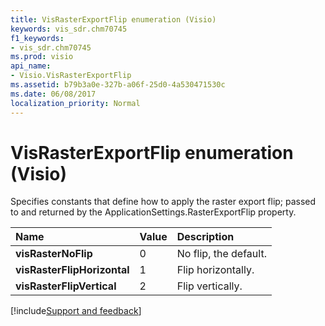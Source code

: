 ```yaml
---
title: VisRasterExportFlip enumeration (Visio)
keywords: vis_sdr.chm70745
f1_keywords:
- vis_sdr.chm70745
ms.prod: visio
api_name:
- Visio.VisRasterExportFlip
ms.assetid: b79b3a0e-327b-a06f-25d0-4a530471530c
ms.date: 06/08/2017
localization_priority: Normal
---
```



# VisRasterExportFlip enumeration (Visio)



Specifies constants that define how to apply the raster export flip; passed to and returned by the ApplicationSettings.RasterExportFlip property.


|Name|Value|Description|
|:-----|:-----|:-----|
| **visRasterNoFlip**|0|No flip, the default.|
| **visRasterFlipHorizontal**|1|Flip horizontally.|
| **visRasterFlipVertical**|2|Flip vertically.|

[!include[Support and feedback](~/includes/feedback-boilerplate.md)]